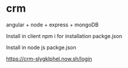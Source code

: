 # crm
angular + node + express + mongoDB


Install in client npm i for installation packge.json

Install in node js packge.json 


https://crm-slygklphel.now.sh/login
